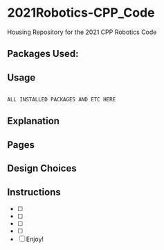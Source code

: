 # 2021Robotics-CPP_Code
Housing Repository for the 2021 CPP Robotics Code

## Packages Used:

## Usage

```python

ALL INSTALLED PACKAGES AND ETC HERE

```

## Explanation


## Pages


## Design Choices




## Instructions
- [ ] 
- [ ] 
- [ ] 
- [ ] 
- [ ] Enjoy!

